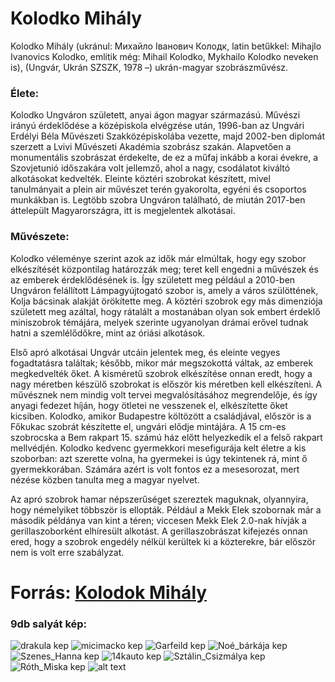 # Kolodko Mihály
Kolodko Mihály (ukránul: Михайло Іванович Колодк, latin betűkkel: Mihajlo Ivanovics Kolodko, említik még: Mihail Kolodko, Mykhailo Kolodko neveken is), (Ungvár, Ukrán SZSZK, 1978 –) ukrán-magyar szobrászművész.
### Élete:
Kolodko Ungváron született, anyai ágon magyar származású. Művészi irányú érdeklődése a középiskola elvégzése után, 1996-ban az Ungvári Erdélyi Béla Művészeti Szakközépiskolába vezette, majd 2002-ben diplomát szerzett a Lvivi Művészeti Akadémia szobrász szakán.
Alapvetően a monumentális szobrászat érdekelte, de ez a műfaj inkább a korai évekre, a Szovjetunió időszakára volt jellemző, ahol a nagy, csodálatot kiváltó alkotásokat kedvelték. Eleinte köztéri szobrokat készített, mivel tanulmányait a plein air művészet terén gyakorolta, egyéni és csoportos munkákban is. Legtöbb szobra Ungváron található, de miután 2017-ben áttelepült Magyarországra, itt is megjelentek alkotásai.
### Művészete:
Kolodko véleménye szerint azok az idők már elmúltak, hogy egy szobor elkészítését központilag határozzák meg; teret kell engedni a művészek és az emberek érdeklődésének is. Így született meg például a 2010-ben Ungváron felállított Lámpagyújtogató szobor is, amely a város szülöttének, Kolja bácsinak alakját örökítette meg. A köztéri szobrok egy más dimenziója született meg azáltal, hogy rátalált a mostanában olyan sok embert érdeklő miniszobrok témájára, melyek szerinte ugyanolyan drámai erővel tudnak hatni a szemlélődőkre, mint az óriási alkotások.

Első apró alkotásai Ungvár utcáin jelentek meg, és eleinte vegyes fogadtatásra találtak; később, mikor már megszokottá váltak, az emberek megkedvelték őket. A kisméretű szobrok elkészítése onnan eredt, hogy a nagy méretben készülő szobrokat is először kis méretben kell elkészíteni. A művésznek nem mindig volt tervei megvalósításához megrendelője, és így anyagi fedezet híján, hogy ötletei ne vesszenek el, elkészítette őket kicsiben. Kolodko, amikor Budapestre költözött a családjával, először is a Főkukac szobrát készítette el, ungvári elődje mintájára. A 15 cm-es szobrocska a Bem rakpart 15. számú ház előtt helyezkedik el a felső rakpart mellvédjén. Kolodko kedvenc gyermekkori mesefigurája kelt életre a kis szoborban: azt szerette volna, ha gyermekei is úgy tekintenek rá, mint ő gyermekkorában. Számára azért is volt fontos ez a mesesorozat, mert nézése közben tanulta meg a magyar nyelvet.

Az apró szobrok hamar népszerűséget szereztek maguknak, olyannyira, hogy némelyiket többször is ellopták. Például a Mekk Elek szobornak már a második példánya van kint a téren; viccesen Mekk Elek 2.0-nak hívják a gerillaszoborként elhíresült alkotást. A gerillaszobrászat kifejezés onnan ered, hogy a szobrok engedély nélkül kerültek ki a közterekre, bár először nem is volt erre szabályzat.
# Forrás: [Kolodok Mihály](https://hu.wikipedia.org/wiki/Kolodko_Mih%C3%A1ly)
### 9db salyát kép:
![drakula kep](drakula.png)
![micimacko kep](Micimacko.jpg)
![Garfeild kep](Garfeild.jpg)
![Noé_bárkája kep](Noé_bárkája.png)
![Szenes_Hanna kep](Szenes_Hanna.png)
![14kauto kep](14kauto.png)
![Sztálin_Csizmálya kep](Sztálin_Csizmálya.jpg)
![Róth_Miska kep](Róth_Miska.png)
![alt text](<Búvár_és a_kulcs-1.jpg>)
